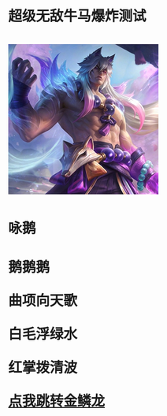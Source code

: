 <!DOCTYPE html>
<html>
<head>
<meta charset="utf-8"> 
<title>大赦天下</title> 
<style>
#grad1 {
    height: 200px;
	background-color: red; /* 浏览器不支持时显示 */
    background-image: linear-gradient(#0000FF, #CDC673);
}
</style>
</head>

<body>

<h1>超级无敌牛马爆炸测试<h1>
    <img src="yrhpa14i.png"/>
    <h1>咏鹅<h1>
        <p>鹅鹅鹅<p>
        <p>曲项向天歌<p>
        <p>白毛浮绿水<P>
        <P>红掌拨清波<P>
        <a href="https://wdlbd.github.io/bd1/001/text.html">点我跳转金鳞龙</a>

</body>
</html>
